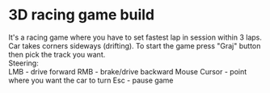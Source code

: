 # 3D racing game build
It's a racing game where you have to set fastest lap in session within 3 laps. Car takes corners sideways (drifting). To start the game press "Graj" button then pick the track you want.<br/>
Steering:<br/>
  LMB - drive forward
  RMB - brake/drive backward
  Mouse Cursor - point where you want the car to turn
  Esc - pause game
